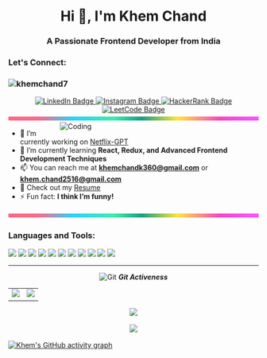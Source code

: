 <h1 align="center">Hi 👋, I'm Khem Chand</h1>
<h3 align="center">A Passionate Frontend Developer from India</h3>

<h3 align="left">Let's Connect:</h3>
<h3 align="left"> <img src="https://komarev.com/ghpvc/?username=khemchand7&label=Profile%20views&color=0e75b6&style=flat" alt="khemchand7" /> </h3>

<div id="badges" align="center">
  <a href="https://www.linkedin.com/in/khem-chand-3029b7181/">
    <img src="https://img.shields.io/badge/LinkedIn-blue?style=for-the-badge&logo=linkedin&logoColor=white" alt="LinkedIn Badge"/>
  </a>
  <a href="https://instagram.com/khem_chand7">
    <img src="https://img.shields.io/badge/Instagram-E4405F?style=for-the-badge&logo=instagram&logoColor=white" alt="Instagram Badge"/>
  </a>
  <a href="https://www.hackerrank.com/khemchandk360">
    <img src="https://img.shields.io/badge/HackerRank-2EC866?style=for-the-badge&logo=hackerrank&logoColor=white" alt="HackerRank Badge"/>
  </a>
  <a href="https://leetcode.com/u/khem_chand7/">
    <img src="https://img.shields.io/badge/LeetCode-FFA116?style=for-the-badge&logo=leetcode&logoColor=black" alt="LeetCode Badge"/>
  </a>
</div>
<img src="https://github.com/ArshErgon/ArshErgon/blob/main/assets/header/lineBar.png" width="100%" height="8px"/>
<img align="right" alt="Coding" width="400" src="https://camo.githubusercontent.com/19db51af5f90f1b152bc0b9078f5fe97053955be5074f03f17019c70345bdcdb/68747470733a2f2f6d69726f2e6d656469756d2e636f6d2f6d61782f313336302f302a37513379765349765f7430696f4a2d5a2e676966">

- 🔭 I’m currently working on [Netflix-GPT](https://netflix-gpt-opal-nu.vercel.app/)
- 🌱 I’m currently learning **React, Redux, and Advanced Frontend Development Techniques**
- 📫 You can reach me at **khemchandk360@gmail.com** or **khem.chand2516@gmail.com**
- 📄 Check out my [Resume](https://drive.google.com/file/d/1r42s1pMRUbjED5KrCWGZSKn53Q1Z7FZF/view?usp=drive_link)
- ⚡ Fun fact: **I think I’m funny!**

<img src="https://github.com/ArshErgon/ArshErgon/blob/main/assets/header/lineBar.png" width="100%" height="8px"/>

<h3 align="left">Languages and Tools:</h3>

[![](https://img.shields.io/badge/JavaScript--F7DF1E?style=for-the-badge&logo=JavaScript)](#)
[![](https://img.shields.io/badge/React--61DAFB?style=for-the-badge&logo=React)](#) 
[![](https://img.shields.io/badge/Redux--764ABC?style=for-the-badge&logo=redux)](#) 
[![](https://img.shields.io/badge/HTML--E34F26?style=for-the-badge&logo=HTML5)](#) 
[![](https://img.shields.io/badge/CSS--1572B6?style=for-the-badge&logo=CSS3)](#) 
[![](https://img.shields.io/badge/Tailwind_CSS--38B2AC?style=for-the-badge&logo=Tailwind_CSS)](#) 
[![](https://img.shields.io/badge/Node.js--339933?style=for-the-badge&logo=node.js)](#) 
[![](https://img.shields.io/badge/MongoDB--47A248?style=for-the-badge&logo=MongoDB)](#) 
[![](https://img.shields.io/badge/MySQL--4479A1?style=for-the-badge&logo=MySQL)](#) 
[![](https://img.shields.io/badge/Git--F05032?style=for-the-badge&logo=git)](#) 
[![](https://img.shields.io/badge/Postman--FF6C37?style=for-the-badge&logo=Postman)](#) 

<hr>
<p align="center">
<img src="https://media.giphy.com/media/W5eoZHPpUx9sapR0eu/giphy.gif" width="30px" alt="Git"/>&nbsp;<i><b>Git Activeness</b></i></p>

<table cellpadding="0">
  <tr style="padding: 0">
    <!-- GitHub Stats Card -->  
    <td valign="top"><img height="200" src="https://github-readme-stats.vercel.app/api?username=khemchand7&show_icons=true&theme=radical#gh-dark-mode-only"/></td>
    <!-- GitHub Top Language Card -->
    <td valign="top"><img height="200" src="https://github-readme-stats.vercel.app/api/top-langs/?username=khemchand7&layout=compact&theme=radical&custom_title=Languages"/></td>
  </tr>
</table>

<p align="center">
  <img src="https://github-readme-streak-stats.herokuapp.com?user=khemchand7&&theme=dark&show_icons=true)](https://git.io/streak-stats" /> 
</p>

<p align="center">
  <img src="https://capsule-render.vercel.app/api?type=waving&color=gradient&height=150&width=100%&section=footer"/>
</p>

[![Khem's GitHub activity graph](https://github-readme-activity-graph.vercel.app/graph?username=khemchand7&theme=high-contrast)](https://github.com/ashutosh00710/github-readme-activity-graph)

